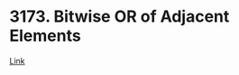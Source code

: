 # 3173. Bitwise OR of Adjacent Elements

[Link](https://leetcode.com/problems/bitwise-or-of-adjacent-elements/description/)
